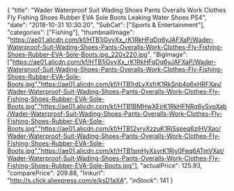 {
	"title": "Wader Waterproof Suit Wading Shoes Pants Overalls Work Clothes Fly Fishing Shoes Rubber EVA Sole Boots Leaking Water Shoes PS4",
	"date": "2018-10-31 10:30:20",
	"SubCat": ["Sports & Entertainment"],
	"categories": ["Fishing"],
	"thumbnailImage": "https://ae01.alicdn.com/kf/HTB1jGvyXx_rK1RkHFqDq6yJAFXaP/Wader-Waterproof-Suit-Wading-Shoes-Pants-Overalls-Work-Clothes-Fly-Fishing-Shoes-Rubber-EVA-Sole-Boots.jpg_220x220.jpg",
	"BigImage": ["https://ae01.alicdn.com/kf/HTB1jGvyXx_rK1RkHFqDq6yJAFXaP/Wader-Waterproof-Suit-Wading-Shoes-Pants-Overalls-Work-Clothes-Fly-Fishing-Shoes-Rubber-EVA-Sole-Boots.jpg","https://ae01.alicdn.com/kf/HTB1rdLyXsfrK1RkSnb4q6xHRFXav/Wader-Waterproof-Suit-Wading-Shoes-Pants-Overalls-Work-Clothes-Fly-Fishing-Shoes-Rubber-EVA-Sole-Boots.jpg","https://ae01.alicdn.com/kf/HTB1BMHwXEjrK1RkHFNRq6ySvpXab/Wader-Waterproof-Suit-Wading-Shoes-Pants-Overalls-Work-Clothes-Fly-Fishing-Shoes-Rubber-EVA-Sole-Boots.jpg","https://ae01.alicdn.com/kf/HTB12yryXzzuK1RjSspeq6ziHVXao/Wader-Waterproof-Suit-Wading-Shoes-Pants-Overalls-Work-Clothes-Fly-Fishing-Shoes-Rubber-EVA-Sole-Boots.jpg","https://ae01.alicdn.com/kf/HTB1smHyXsvrK1Rjy0Feq6ATmVXat/Wader-Waterproof-Suit-Wading-Shoes-Pants-Overalls-Work-Clothes-Fly-Fishing-Shoes-Rubber-EVA-Sole-Boots.jpg"],
	"actualPrice": 125.93,
	"comparePrice": 209.88,
	"linkurl": "http://s.click.aliexpress.com/e/ksD1aXA",
	"inStock": 141
}
